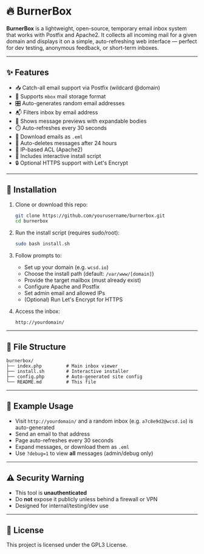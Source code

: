 # 🔥 BurnerBox

**BurnerBox** is a lightweight, open-source, temporary email inbox system that works with Postfix and Apache2. It collects all incoming mail for a given domain and displays it on a simple, auto-refreshing web interface — perfect for dev testing, anonymous feedback, or short-term inboxes.

---

## ✨ Features

- 📥 Catch-all email support via Postfix (wildcard @domain)
- 📂 Supports `mbox` mail storage format
- 🎛️ Auto-generates random email addresses
- 📬 Filters inbox by email address
- 👀 Shows message previews with expandable bodies
- ⏱️ Auto-refreshes every 30 seconds
- 📄 Download emails as `.eml`
- 🧹 Auto-deletes messages after 24 hours
- 🔐 IP-based ACL (Apache2)
- 📜 Includes interactive install script
- 🔒 Optional HTTPS support with Let's Encrypt

---

## 🚀 Installation

1. Clone or download this repo:
   ```bash
   git clone https://github.com/yourusername/burnerbox.git
   cd burnerbox
   ```

2. Run the install script (requires sudo/root):
   ```bash
   sudo bash install.sh
   ```

3. Follow prompts to:
   - Set up your domain (e.g. `wcsd.io`)
   - Choose the install path (default: `/var/www/[domain]`)
   - Provide the target mailbox (must already exist)
   - Configure Apache and Postfix
   - Set admin email and allowed IPs
   - (Optional) Run Let's Encrypt for HTTPS

4. Access the inbox:
   ```
   http://yourdomain/
   ```

---

## 📁 File Structure

```
burnerbox/
├── index.php         # Main inbox viewer
├── install.sh        # Interactive installer
├── config.php        # Auto-generated site config
└── README.md         # This file
```

---

## 🧪 Example Usage

- Visit `http://yourdomain/` and a random inbox (e.g. `a7c8e9d2@wcsd.io`) is auto-generated
- Send an email to that address
- Page auto-refreshes every 30 seconds
- Expand messages, or download them as `.eml`
- Use `?debug=1` to view **all** messages (admin/debug only)

---

## ⚠️ Security Warning

- This tool is **unauthenticated**
- Do **not** expose it publicly unless behind a firewall or VPN
- Designed for internal/testing/dev use

---

## 📜 License

This project is licensed under the GPL3 License.
